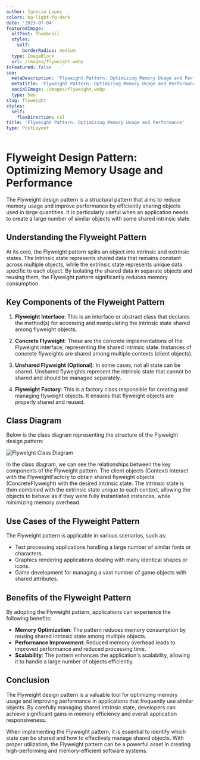 ```yaml
---
author: Ignacio Lopez
colors: bg-light-fg-dark
date: '2023-07-04'
featuredImage:
  altText: Thumbnail
  styles:
    self:
      borderRadius: medium
  type: ImageBlock
  url: /images/flyweight.webp
isFeatured: false
seo:
  metaDescription: 'Flyweight Pattern: Optimizing Memory Usage and Performance.'
  metaTitle: 'Flyweight Pattern: Optimizing Memory Usage and Performance'
  socialImage: /images/flyweight.webp
  type: Seo
slug: flyweight
styles:
  self:
    flexDirection: col
title: 'Flyweight Pattern: Optimizing Memory Usage and Performance'
type: PostLayout
---
```


# Flyweight Design Pattern: Optimizing Memory Usage and Performance

The Flyweight design pattern is a structural pattern that aims to reduce memory usage and improve performance by efficiently sharing objects used in large quantities. It is particularly useful when an application needs to create a large number of similar objects with some shared intrinsic state.

## Understanding the Flyweight Pattern

At its core, the Flyweight pattern splits an object into intrinsic and extrinsic states. The intrinsic state represents shared data that remains constant across multiple objects, while the extrinsic state represents unique data specific to each object. By isolating the shared data in separate objects and reusing them, the Flyweight pattern significantly reduces memory consumption.

## Key Components of the Flyweight Pattern

1.  **Flyweight Interface**: This is an interface or abstract class that declares the method(s) for accessing and manipulating the intrinsic state shared among flyweight objects.
    
2.  **Concrete Flyweight**: These are the concrete implementations of the Flyweight interface, representing the shared intrinsic state. Instances of concrete flyweights are shared among multiple contexts (client objects).
    
3.  **Unshared Flyweight (Optional)**: In some cases, not all state can be shared. Unshared flyweights represent the intrinsic state that cannot be shared and should be managed separately.
    
4.  **Flyweight Factory**: This is a factory class responsible for creating and managing flyweight objects. It ensures that flyweight objects are properly shared and reused.
    

## Class Diagram

Below is the class diagram representing the structure of the Flyweight design pattern:

![Flyweight Class Diagram](./images/flyweight-structure.png)

In the class diagram, we can see the relationships between the key components of the Flyweight pattern. The client objects (Context) interact with the FlyweightFactory to obtain shared flyweight objects (ConcreteFlyweight) with the desired intrinsic state. The intrinsic state is then combined with the extrinsic state unique to each context, allowing the objects to behave as if they were fully instantiated instances, while minimizing memory overhead.

## Use Cases of the Flyweight Pattern

The Flyweight pattern is applicable in various scenarios, such as:

-   Text processing applications handling a large number of similar fonts or characters.
-   Graphics rendering applications dealing with many identical shapes or icons.
-   Game development for managing a vast number of game objects with shared attributes.

## Benefits of the Flyweight Pattern

By adopting the Flyweight pattern, applications can experience the following benefits:

-   **Memory Optimization**: The pattern reduces memory consumption by reusing shared intrinsic state among multiple objects.
-   **Performance Improvement**: Reduced memory overhead leads to improved performance and reduced processing time.
-   **Scalability**: The pattern enhances the application's scalability, allowing it to handle a large number of objects efficiently.

## Conclusion

The Flyweight design pattern is a valuable tool for optimizing memory usage and improving performance in applications that frequently use similar objects. By carefully managing shared intrinsic state, developers can achieve significant gains in memory efficiency and overall application responsiveness.

When implementing the Flyweight pattern, it is essential to identify which state can be shared and how to effectively manage shared objects. With proper utilization, the Flyweight pattern can be a powerful asset in creating high-performing and memory-efficient software systems.